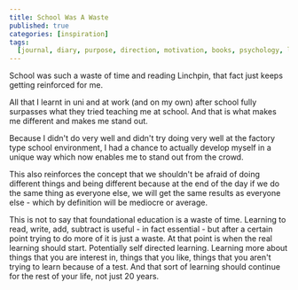 ```yaml
---
title: School Was A Waste
published: true
categories: [inspiration]
tags:
  [journal, diary, purpose, direction, motivation, books, psychology, learning]
---
```


School was such a waste of time and reading Linchpin, that fact just keeps getting reinforced for me.

All that I learnt in uni and at work (and on my own) after school fully surpasses what they tried teaching me at school. And that is what makes me different and makes me stand out.

Because I didn't do very well and didn't try doing very well at the factory type school environment, I had a chance to actually develop myself in a unique way which now enables me to stand out from the crowd.

This also reinforces the concept that we shouldn't be afraid of doing different things and being different because at the end of the day if we do the same thing as everyone else, we will get the same results as everyone else - which by definition will be mediocre or average.

This is not to say that foundational education is a waste of time. Learning to read, write, add, subtract is useful - in fact essential - but after a certain point trying to do more of it is just a waste. At that point is when the real learning should start. Potentially self directed learning. Learning more about things that you are interest in, things that you like, things that you aren't trying to learn because of a test. And that sort of learning should continue for the rest of your life, not just 20 years.
